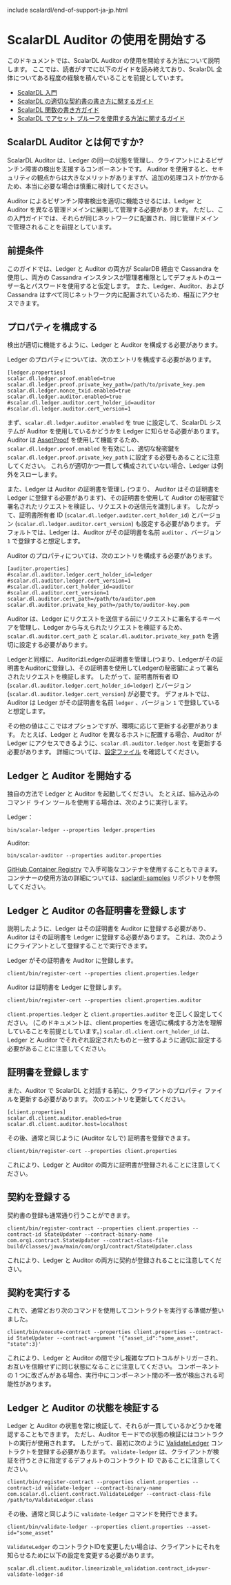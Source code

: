 include scalardl/end-of-support-ja-jp.html

# ScalarDL Auditor の使用を開始する

このドキュメントでは、ScalarDL Auditor の使用を開始する方法について説明します。
ここでは、読者がすでに以下のガイドを読み終えており、ScalarDL 全体についてある程度の経験を積んでいることを前提としています。

* [ScalarDL 入門](getting-started.md)
* [ScalarDL の適切な契約書の書き方に関するガイド](how-to-write-contract.md)
* [ScalarDL 関数の書き方ガイド](how-to-write-function.md)
* [ScalarDL でアセット プルーフを使用する方法に関するガイド](how-to-use-proof.md)

## ScalarDL Auditor とは何ですか?

ScalarDL Auditor は、Ledger の同一の状態を管理し、クライアントによるビザンチン障害の検出を支援するコンポーネントです。
Auditor を使用すると、セキュリティの観点からは大きなメリットがありますが、追加の処理コストがかかるため、本当に必要な場合は慎重に検討してください。

Auditor によるビザンチン障害検出を適切に機能させるには、Ledger と Auditor を異なる管理ドメインに展開して管理する必要があります。
ただし、この入門ガイドでは、それらが同じネットワークに配置され、同じ管理ドメインで管理されることを前提としています。

## 前提条件

このガイドでは、Ledger と Auditor の両方が ScalarDB 経由で Cassandra を使用し、両方の Cassandra インスタンスが管理者権限としてデフォルトのユーザー名とパスワードを使用すると仮定します。
また、Ledger、Auditor、および Cassandra はすべて同じネットワーク内に配置されているため、相互にアクセスできます。

## プロパティを構成する

検出が適切に機能するように、Ledger と Auditor を構成する必要があります。

Ledger のプロパティについては、次のエントリを構成する必要があります。

```
[ledger.properties]
scalar.dl.ledger.proof.enabled=true
scalar.dl.ledger.proof.private_key_path=/path/to/private_key.pem
scalar.dl.ledger.nonce_txid.enabled=true
scalar.dl.ledger.auditor.enabled=true
#scalar.dl.ledger.auditor.cert_holder_id=auditor
#scalar.dl.ledger.auditor.cert_version=1
```

まず、`scalar.dl.ledger.auditor.enabled` を true に設定して、ScalarDL システムが Auditor を使用しているかどうかを Ledger に知らせる必要があります。
Auditor は [AssetProof](how-to-use-proof.md) を使用して機能するため、`scalar.dl.ledger.proof.enabled` を有効にし、適切な秘密鍵を `scalar.dl.ledger.proof.private_key_path` に設定する必要もあることに注意してください。
これらが適切かつ一貫して構成されていない場合、Ledger は例外をスローします。

また、Ledger は Auditor の証明書を管理し (つまり、 Auditor はその証明書を Ledger に登録する必要があります)、その証明書を使用して Auditor の秘密鍵で署名されたリクエストを検証し、リクエストの送信元を識別します。 したがって、証明書所有者 ID (`scalar.dl.ledger.auditor.cert_holder_id`) とバージョン (`scalar.dl.ledger.auditor.cert_version`) も設定する必要があります。
デフォルトでは、Ledger は、Auditor がその証明書を名前 `auditor` 、バージョン `1` で登録すると想定します。

Auditor のプロパティについては、次のエントリを構成する必要があります。

```
[auditor.properties]
#scalar.dl.auditor.ledger.cert_holder_id=ledger
#scalar.dl.auditor.ledger.cert_version=1
#scalar.dl.auditor.cert_holder_id=auditor
#scalar.dl.auditor.cert_version=1
scalar.dl.auditor.cert_path=/path/to/auditor.pem
scalar.dl.auditor.private_key_path=/path/to/auditor-key.pem
```

Auditor は、Ledger にリクエストを送信する前にリクエストに署名するキーペアを管理し、Ledger から与えられたリクエストを検証するため、`scalar.dl.auditor.cert_path` と `scalar.dl.auditor.private_key_path` を適切に設定する必要があります。

Ledgerと同様に、AuditorはLedgerの証明書を管理し(つまり、Ledgerがその証明書をAuditorに登録し)、その証明書を使用してLedgerの秘密鍵によって署名されたリクエストを検証します。 したがって、証明書所有者 ID (`scalar.dl.auditor.ledger.cert_holder_id=ledger`) とバージョン (`scalar.dl.auditor.ledger.cert_version`) が必要です。
デフォルトでは、Auditor は Ledger がその証明書を名前 `ledger` 、バージョン `1` で登録していると想定します。

その他の値はここではオプションですが、環境に応じて更新する必要があります。
たとえば、Ledger と Auditor を異なるホストに配置する場合、Auditor が Ledger にアクセスできるように、`scalar.dl.auditor.ledger.host` を更新する必要があります。
詳細については、[設定ファイル](https://github.com/scalar-labs/scalar/blob/master/auditor/conf/auditor.properties) を確認してください。

## Ledger と Auditor を開始する

独自の方法で Ledger と Auditor を起動してください。
たとえば、組み込みのコマンド ライン ツールを使用する場合は、次のように実行します。

Ledger：

```shell
bin/scalar-ledger --properties ledger.properties
```

Auditor:

```shell
bin/scalar-auditor --properties auditor.properties
```

[GitHub Container Registry](https://github.com/orgs/scalar-labs/packages) で入手可能なコンテナを使用することもできます。
コンテナーの使用方法の詳細については、[saclardl-samples](https://github.com/scalar-labs/scalardl-samples) リポジトリを参照してください。

## Ledger と Auditor の各証明書を登録します

説明したように、Ledger はその証明書を Auditor に登録する必要があり、Auditor はその証明書を Ledger に登録する必要があります。 これは、次のようにクライアントとして登録することで実行できます。

Ledger がその証明書を Auditor に登録します。

```shell
client/bin/register-cert --properties client.properties.ledger
```

Auditor は証明書を Ledger に登録します。

```shell
client/bin/register-cert --properties client.properties.auditor
```

`client.properties.ledger` と `client.properties.auditor` を正しく設定してください。
(このドキュメントは、client.properties を適切に構成する方法を理解していることを前提としています。)
`scalar.dl.client.cert_holder_id` は、Ledger と Auditor でそれぞれ設定されたものと一致するように適切に設定する必要があることに注意してください。

## 証明書を登録します

また、Auditor で ScalarDL と対話する前に、クライアントのプロパティ ファイルを更新する必要があります。
次のエントリを更新してください。

```
[client.properties]
scalar.dl.client.auditor.enabled=true
scalar.dl.client.auditor.host=localhost
```

その後、通常と同じように (Auditor なしで) 証明書を登録できます。

```shell
client/bin/register-cert --properties client.properties
```

これにより、Ledger と Auditor の両方に証明書が登録されることに注意してください。

## 契約を登録する

契約書の登録も通常通り行うことができます。

```shell
client/bin/register-contract --properties client.properties --contract-id StateUpdater --contract-binary-name com.org1.contract.StateUpdater --contract-class-file build/classes/java/main/com/org1/contract/StateUpdater.class
```

これにより、Ledger と Auditor の両方に契約が登録されることに注意してください。

## 契約を実行する

これで、通常どおり次のコマンドを使用してコントラクトを実行する準備が整いました。

```shell
client/bin/execute-contract --properties client.properties --contract-id StateUpdater --contract-argument '{"asset_id":"some_asset", "state":3}'
```

これにより、Ledger と Auditor の間で少し複雑なプロトコルがトリガーされ、お互いを信頼せずに同じ状態になることに注意してください。
コンポーネントの 1 つに改ざんがある場合、実行中にコンポーネント間の不一致が検出される可能性があります。

## Ledger と Auditor の状態を検証する

Ledger と Auditor の状態を常に検証して、それらが一貫しているかどうかを確認することもできます。
ただし、Auditor モードでの状態の検証にはコントラクトの実行が使用されます。 したがって、最初に次のように [ValidateLedger](https://github.com/scalar-labs/scalardl-java-client-sdk/blob/master/src/main/java/com/scalar/dl/client/contract/ValidateLedger.java) コントラクトを登録する必要があります。 `validate-ledger` は、クライアントが検証を行うときに指定するデフォルトのコントラクト ID であることに注意してください。

```shell
client/bin/register-contract --properties client.properties --contract-id validate-ledger --contract-binary-name com.scalar.dl.client.contract.ValidateLedger --contract-class-file /path/to/ValdateLedger.class
```

その後、通常と同じように `validate-ledger` コマンドを発行できます。

```shell
client/bin/validate-ledger --properties client.properties --asset-id="some_asset"
```

`ValidateLedger` のコントラクトIDを変更したい場合は、クライアントにそれを知らせるために以下の設定を変更する必要があります。

```
scalar.dl.client.auditor.linearizable_validation.contract_id=your-validate-ledger-id
```

